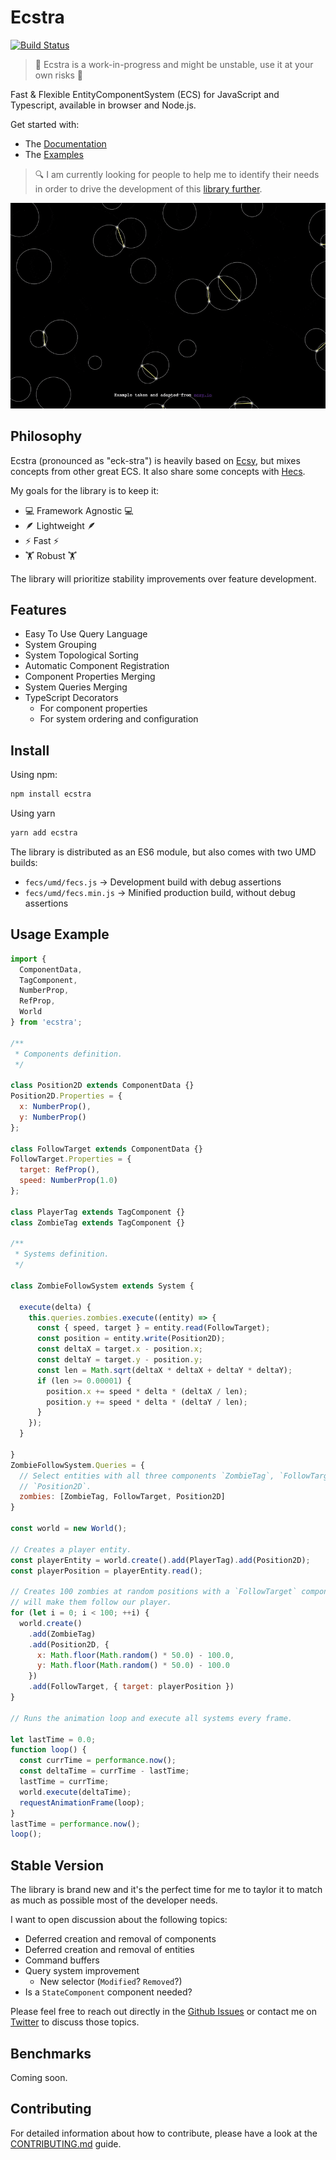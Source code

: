 # Ecstra

[![Build Status](https://travis-ci.com/DavidPeicho/ecstra.svg?branch=main)](https://travis-ci.com/DavidPeicho/ecstra)


> 🚧 Ecstra is a work-in-progress and might be unstable, use it at your
> own risks 🚧

Fast & Flexible EntityComponentSystem (ECS) for JavaScript and Typescript, available in browser and Node.js.

Get started with:
* The [Documentation](./DOC.md)
* The [Examples](./example)

> 🔍 I am currently looking for people to help me to identify their needs in order to drive the development of this [library further](#stable-version).

<p align="center">
  <img src="./example.gif">
</p>

## Philosophy

Ecstra (pronounced as "eck-stra") is heavily based on [Ecsy](https://github.com/ecsyjs/ecsy), but mixes concepts from other great ECS. It also share some concepts with
[Hecs](https://github.com/gohyperr/hecs/).

My goals for the library is to keep it:

* 💻 Framework Agnostic 💻
* 🪶 Lightweight 🪶
* ⚡ Fast ⚡
* 🏋️ Robust 🏋️

The library will prioritize stability improvements over feature development.

## Features

* Easy To Use Query Language
* System Grouping
* System Topological Sorting
* Automatic Component Registration
* Component Properties Merging
* System Queries Merging
* TypeScript Decorators
  * For component properties
  * For system ordering and configuration

## Install

Using npm:

```sh
npm install ecstra
```

Using yarn

```sh
yarn add ecstra
```

The library is distributed as an ES6 module, but also comes with two UMD builds:
* `fecs/umd/fecs.js` → Development build with debug assertions
* `fecs/umd/fecs.min.js` → Minified production build, without  debug assertions

## Usage Example

```js
import {
  ComponentData,
  TagComponent,
  NumberProp,
  RefProp,
  World
} from 'ecstra';

/**
 * Components definition.
 */

class Position2D extends ComponentData {}
Position2D.Properties = {
  x: NumberProp(),
  y: NumberProp()
};

class FollowTarget extends ComponentData {}
FollowTarget.Properties = {
  target: RefProp(),
  speed: NumberProp(1.0)
};

class PlayerTag extends TagComponent {}
class ZombieTag extends TagComponent {}

/**
 * Systems definition.
 */

class ZombieFollowSystem extends System {

  execute(delta) {
    this.queries.zombies.execute((entity) => {
      const { speed, target } = entity.read(FollowTarget);
      const position = entity.write(Position2D);
      const deltaX = target.x - position.x;
      const deltaY = target.y - position.y;
      const len = Math.sqrt(deltaX * deltaX + deltaY * deltaY);
      if (len >= 0.00001) {
        position.x += speed * delta * (deltaX / len);
        position.y += speed * delta * (deltaY / len);
      }
    });
  }

}
ZombieFollowSystem.Queries = {
  // Select entities with all three components `ZombieTag`, `FollowTarget`, and
  // `Position2D`.
  zombies: [ZombieTag, FollowTarget, Position2D]
}

const world = new World();

// Creates a player entity.
const playerEntity = world.create().add(PlayerTag).add(Position2D);
const playerPosition = playerEntity.read();

// Creates 100 zombies at random positions with a `FollowTarget` component that
// will make them follow our player.
for (let i = 0; i < 100; ++i) {
  world.create()
    .add(ZombieTag)
    .add(Position2D, {
      x: Math.floor(Math.random() * 50.0) - 100.0,
      y: Math.floor(Math.random() * 50.0) - 100.0
    })
    .add(FollowTarget, { target: playerPosition })
}

// Runs the animation loop and execute all systems every frame.

let lastTime = 0.0;
function loop() {
  const currTime = performance.now();
  const deltaTime = currTime - lastTime;
  lastTime = currTime;
  world.execute(deltaTime);
  requestAnimationFrame(loop);
}
lastTime = performance.now();
loop();
```

## Stable Version

The library is brand new and it's the perfect time for me to taylor it to match as much as possible most of the developer needs.

I want to open discussion about the following topics:
* Deferred creation and removal of components
* Deferred creation and removal of entities
* Command buffers
* Query system improvement
  * New selector (`Modified`? `Removed`?)
* Is a `StateComponent` component needed?

Please feel free to reach out directly in the [Github Issues](https://github.com/DavidPeicho/ecstra/issues) or contact me on [Twitter](https://twitter.com/DavidPeicho) to discuss those topics.

## Benchmarks

Coming soon.

## Contributing

For detailed information about how to contribute, please have a look at the [CONTRIBUTING.md](./CONTRIBUTING.md) guide.
